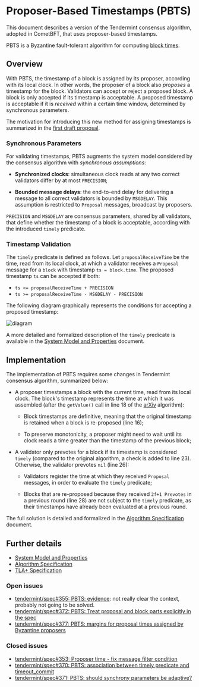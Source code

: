# Proposer-Based Timestamps (PBTS)

This document describes a version of the Tendermint consensus algorithm, adopted in CometBFT,
that uses proposer-based timestamps.

PBTS is a Byzantine fault-tolerant algorithm for computing [block times](../time.md).

## Overview

With PBTS, the timestamp of a block is assigned by its
proposer, according with its local clock.
In other words, the proposer of a block also *proposes* a timestamp for the block.
Validators can accept or reject a proposed block.
A block is only accepted if its timestamp is acceptable.
A proposed timestamp is acceptable if it is *received* within a certain time window,
determined by synchronous parameters.

The motivation for introducing this new method for assigning timestamps is
summarized in the [first draft proposal][main_v1].

### Synchronous Parameters

For validating timestamps, PBTS augments the system model considered by the
consensus algorithm with *synchronous assumptions*:

- **Synchronized clocks**: simultaneous clock reads at any two correct validators
differ by at most `PRECISION`;

- **Bounded message delays**: the end-to-end delay for delivering a message to all correct validators
is bounded by `MSGDELAY`.
This assumption is restricted to `Proposal` messages, broadcast by proposers.

`PRECISION` and `MSGDELAY` are consensus parameters, shared by all validators,
that define whether the timestamp of a block is acceptable,
according with the introduced `timely` predicate.

### Timestamp Validation

The `timely` predicate is defined as follows.
Let `proposalReceiveTime` be the time, read from its local clock, at
which a validator receives a `Proposal` message for a `block` with timestamp `ts = block.time`.
The proposed timestamp `ts` can be accepted if both:

 - `ts <= proposalReceiveTime + PRECISION`
 - `ts >= proposalReceiveTime - MSGDELAY - PRECISION`

The following diagram graphically represents the conditions for accepting a proposed timestamp:

![diagram](./diagram.png)

A more detailed and formalized description of the `timely` predicate is available in the
[System Model and Properties][sysmodel] document.

## Implementation

The implementation of PBTS requires some changes in Tendermint consensus algorithm,
summarized below:

- A proposer timestamps a block with the current time, read from its local clock.
The block's timestamp represents the time at which it was assembled
(after the `getValue()` call in line 18 of the [arXiv][arXiv] algorithm):

    - Block timestamps are definitive, meaning that the original timestamp
	is retained when a block is re-proposed (line 16);

    - To preserve monotonicity, a proposer might need to wait until its clock
	reads a time greater than the timestamp of the previous block;

- A validator only prevotes for a block if its timestamp is considered `timely`
(compared to the original algorithm, a check is added to line 23).
Otherwise, the validator prevotes `nil` (line 26):

    - Validators register the time at which they received `Proposal` messages,
	in order to evaluate the `timely` predicate;

    - Blocks that are re-proposed because they received `2f+1 Prevotes`
	in a previous round (line 28) are not subject to the `timely` predicate,
    as their timestamps have already been evaluated at a previous round.

The full solution is detailed and formalized in the [Algorithm Specification][algorithm] document.

## Further details

- [System Model and Properties][sysmodel]
- [Algorithm Specification][algorithm]
- [TLA+ Specification][proposertla]

<!---
## BFT Time

CometBFT provides a deterministic, Byzantine fault-tolerant, source of time,
defined by the `Time` field present in the headers of committed blocks.

In the current consensus implementation, the timestamp of a block is
computed by the [`BFT Time`][bfttime] algorithm:

- Validators include a timestamp in the `Precommit` messages they broadcast.
Timestamps are retrieved from the validators' local clocks,
with the only restriction that they must be **monotonic**:

    - The timestamp of a `Precommit` message voting for a block
	cannot be earlier than the `Time` field of that block;

- The timestamp of a block is deterministically computed from the timestamps of
a set of `Precommit` messages that certify the commit of the previous block.
This certificate, a set of `Precommit` messages from a round of the previous height,
is selected by the block's proposer and stored in the `Commit` field of the block:

    - The block timestamp is the *median* of the timestamps of the `Precommit` messages
	included in the `Commit` field, weighted by their voting power.
	Block timestamps are **monotonic** because
	timestamps of valid `Precommit` messages are monotonic;

Assuming that the voting power controlled by Byzantine validators is bounded by `f`,
the cumulative voting power of any valid `Commit` set must be at least `2f+1`.
As a result, the timestamp computed by `BFT Time` is not influenced by Byzantine validators,
as the weighted median of `Commit` timestamps comes from the clock of a non-faulty validator.

The consensus algorithm does not make any assumptions regarding the clocks of (correct) validators,
as block timestamps have no impact in its operation.
However, the `Time` field of committed blocks is used by other applications that integrate with CometBFT,
including IBC, as well as Cosmos SDK modules such as evidence, staking, and slashing.
And it is used based on the common belief that block timestamps
should bear some resemblance to real time, which is **not guaranteed**.

A more comprehensive discussion of the limitations of `BFT Time`
can be found in the [first draft][main_v1] of this proposal.
Of particular interest is to possibility of having validators equipped with "faulty" clocks,
not fairly accurate with real time, that control more than `f` voting power,
plus the proposer's flexibility when selecting a `Commit` set,
and thus determining the timestamp for a block.
--->

### Open issues

- [tendermint/spec#355: PBTS: evidence][issue355]: not really clear the context, probably not going to be solved.
- [tendermint/spec#372: PBTS: Treat proposal and block parts explicitly in the spec][issue372]
- [tendermint/spec#377: PBTS: margins for proposal times assigned by Byzantine proposers][issue377]

### Closed issues

- [tendermint/spec#353: Proposer time - fix message filter condition][issue353]
- [tendermint/spec#370: PBTS: association between timely predicate and timeout_commit][issue370]
- [tendermint/spec#371: PBTS: should synchrony parameters be adaptive?][issue371]

[main_v1]: ./v1/pbts_001_draft.md

[algorithm]: ./pbts-algorithm.md
[algorithm_v1]: ./v1/pbts-algorithm_001_draft.md

[sysmodel]: ./pbts-sysmodel.md
[sysmodel_v1]: ./v1/pbts-sysmodel_001_draft.md
[timely-predicate]: ./pbts-sysmodel.md#timely-predicate

[proposertla]: ./tla/README.md

[bfttime]: ../bft-time.md
[arXiv]: https://arxiv.org/pdf/1807.04938.pdf

[issue353]: https://github.com/tendermint/spec/issues/353
[issue355]: https://github.com/tendermint/spec/issues/355
[issue370]: https://github.com/tendermint/spec/issues/370
[issue371]: https://github.com/tendermint/spec/issues/371
[issue372]: https://github.com/tendermint/spec/issues/372
[issue377]: https://github.com/tendermint/spec/issues/377
